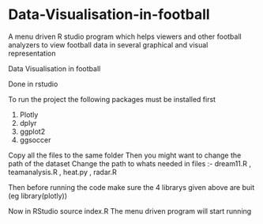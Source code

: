 # Data-Visualisation-in-football
A menu driven R studio program which helps viewers and other football analyzers to view football data in several graphical and visual representation


Data Visualisation in football 

Done in rstudio

To run the project the following packages must be installed first
1. Plotly
2. dplyr
3. ggplot2
4. ggsoccer


Copy all the files to the same folder
Then you might want to change the path of the dataset
Change the path to whats needed in files :- dream11.R , teamanalysis.R , heat.py , radar.R

Then before running the code make sure the 4 librarys given above are buit (eg library(plotly))

Now in RStudio source index.R
The menu driven program will start running

